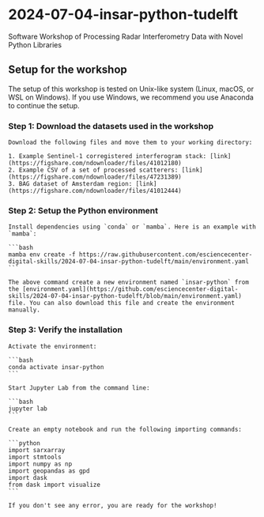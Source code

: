 # 2024-07-04-insar-python-tudelft
Software Workshop of Processing Radar Interferometry Data with Novel Python Libraries

## Setup for the workshop

The setup of this workshop is tested on Unix-like system (Linux, macOS, or WSL on Windows). If you use Windows, we recommend you use Anaconda to continue the setup.

### Step 1: Download the datasets used in the workshop

    Download the following files and move them to your working directory:

    1. Example Sentinel-1 corregistered interferogram stack: [link](https://figshare.com/ndownloader/files/41012180)
    2. Example CSV of a set of processed scatterers: [link](https://figshare.com/ndownloader/files/47231389)
    3. BAG dataset of Amsterdam region: [link](https://figshare.com/ndownloader/files/41012444)

### Step 2: Setup the Python environment
    
    Install dependencies using `conda` or `mamba`. Here is an example with `mamba`:

    ```bash
    mamba env create -f https://raw.githubusercontent.com/esciencecenter-digital-skills/2024-07-04-insar-python-tudelft/main/environment.yaml
    ```

    The above command create a new environment named `insar-python` from the [environment.yaml](https://github.com/esciencecenter-digital-skills/2024-07-04-insar-python-tudelft/blob/main/environment.yaml) file. You can also download this file and create the environment manually.

### Step 3: Verify the installation

    Activate the environment:

    ```bash
    conda activate insar-python
    ```

    Start Jupyter Lab from the command line:

    ```bash
    jupyter lab
    ```

    Create an empty notebook and run the following importing commands:

    ```python
    import sarxarray
    import stmtools
    import numpy as np
    import geopandas as gpd
    import dask
    from dask import visualize
    ```

    If you don't see any error, you are ready for the workshop!